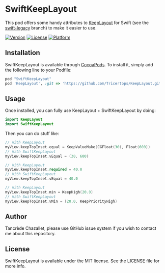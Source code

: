 # SwiftKeepLayout

This pod offers some handy attributes to [KeepLayout](https://github.com/Tricertops/KeepLayout) for Swift (see the [swift-legacy](https://github.com/Tricertops/KeepLayout/tree/swift-legacy) branch) to make it easier to use.

[![Version](https://img.shields.io/cocoapods/v/SwiftKeepLayout.svg?style=flat)](http://cocoapods.org/pods/SwiftKeepLayout)
[![License](https://img.shields.io/cocoapods/l/SwiftKeepLayout.svg?style=flat)](http://cocoapods.org/pods/SwiftKeepLayout)
[![Platform](https://img.shields.io/cocoapods/p/SwiftKeepLayout.svg?style=flat)](http://cocoapods.org/pods/SwiftKeepLayout)

## Installation

SwiftKeepLayout is available through [CocoaPods](http://cocoapods.org). To install
it, simply add the following line to your Podfile:

```ruby
pod "SwiftKeepLayout"
pod 'KeepLayout', :git => 'https://github.com/Tricertops/KeepLayout.git', :branch => 'swift-legacy'
```

## Usage

Once installed, you can fully use KeepLayout + SwiftKeepLayout by doing:

```swift
import KeepLayout
import SwiftKeepLayout
```

Then you can do stuff like:
```swift
// With KeepLayout
myView.keepTopInset.equal = KeepValueMake(CGFloat(30), Float(600))
// With SwiftKeepLayout
myView.keepTopInset.vEqual = (30, 600)

// With KeepLayout
myView.keepTopInset.required = 40.0
// With SwiftKeepLayout
myView.keepTopInset.vEqual = 40.0

// With KeepLayout
myView.keepTopInset.min = KeepHigh(20.0)
// With SwiftKeepLayout
myView.keepTopInset.vMin = (20.0, KeepPriorityHigh)
```

## Author

Tancrède Chazallet, please use GitHub issue system if you wish to contact me about this repository.

## License

SwiftKeepLayout is available under the MIT license. See the LICENSE file for more info.
